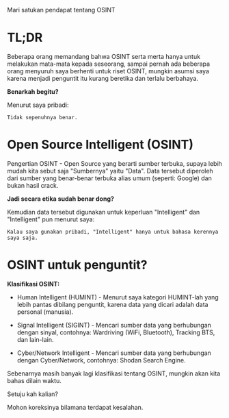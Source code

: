 Mari satukan pendapat tentang OSINT

# TL;DR
Beberapa orang memandang bahwa OSINT serta merta hanya untuk melakukan mata-mata kepada seseorang, sampai pernah ada beberapa orang menyuruh saya berhenti untuk riset OSINT, mungkin asumsi saya karena menjadi penguntit itu kurang beretika dan terlalu berbahaya.

**Benarkah begitu?**

Menurut saya pribadi:
```
Tidak sepenuhnya benar.
```

# Open Source Intelligent (OSINT)
Pengertian OSINT - Open Source yang berarti sumber terbuka, supaya lebih mudah kita sebut saja "Sumbernya" yaitu "Data".
Data tersebut diperoleh dari sumber yang benar-benar terbuka alias umum (seperti: Google) dan bukan hasil crack.

**Jadi secara etika sudah benar dong?**

Kemudian data tersebut digunakan untuk keperluan "Intelligent" dan "Intelligent" pun menurut saya:
```
Kalau saya gunakan pribadi, "Intelligent" hanya untuk bahasa kerennya saya saja.
```

# OSINT untuk penguntit?

**Klasifikasi OSINT:**
- Human Intelligent (HUMINT) - Menurut saya kategori HUMINT-lah yang lebih pantas dibilang penguntit, karena data yang dicari adalah data personal (manusia).

- Signal Intelligent (SIGINT) - Mencari sumber data yang berhubungan dengan sinyal, contohnya: Wardriving (WiFi, Bluetooth), Tracking BTS, dan lain-lain.

- Cyber/Network Intelligent - Mencari sumber data yang berhubungan dengan Cyber/Network, contohnya: Shodan Search Engine.

Sebenarnya masih banyak lagi klasifikasi tentang OSINT, mungkin akan kita bahas dilain waktu.

Setuju kah kalian?

Mohon koreksinya bilamana terdapat kesalahan.
